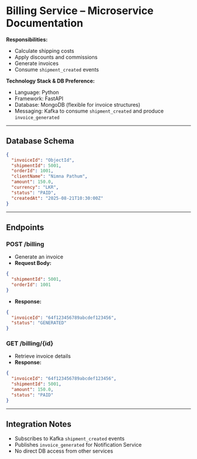 # Billing Service – Microservice Documentation

**Responsibilities:**
- Calculate shipping costs
- Apply discounts and commissions
- Generate invoices
- Consume `shipment_created` events

**Technology Stack & DB Preference:**
- Language: Python
- Framework: FastAPI
- Database: MongoDB (flexible for invoice structures)
- Messaging: Kafka to consume `shipment_created` and produce `invoice_generated`

---

## Database Schema
```json
{
  "invoiceId": "ObjectId",
  "shipmentId": 5001,
  "orderId": 1001,
  "clientName": "Nimna Pathum",
  "amount": 150.0,
  "currency": "LKR",
  "status": "PAID",
  "createdAt": "2025-08-21T10:30:00Z"
}
```

---

## Endpoints

### POST /billing
- Generate an invoice
- **Request Body:**
```json
{
  "shipmentId": 5001,
  "orderId": 1001
}
```
- **Response:**
```json
{
  "invoiceId": "64f123456789abcdef123456",
  "status": "GENERATED"
}
```

### GET /billing/{id}
- Retrieve invoice details
- **Response:**
```json
{
  "invoiceId": "64f123456789abcdef123456",
  "shipmentId": 5001,
  "amount": 150.0,
  "status": "PAID"
}
```

---

## Integration Notes
- Subscribes to Kafka `shipment_created` events
- Publishes `invoice_generated` for Notification Service
- No direct DB access from other services

